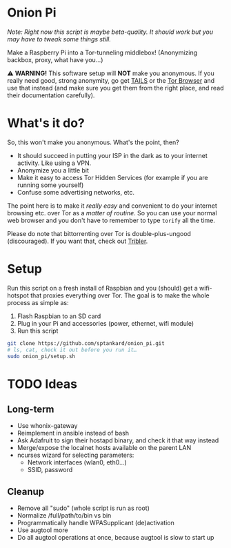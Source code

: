 Onion Pi
========

*Note: Right now this script is maybe beta-quality. It should work but
 you may have to tweak some things still.*

Make a Raspberry Pi into a Tor-tunneling middlebox! (Anonymizing
backbox, proxy, what have you…)

:warning: **WARNING!** This software setup will **NOT** make you
anonymous. If you really need good, strong anonymity, go get
[TAILS](https://tails.boum.org/) or the
[Tor Browser](https://www.torproject.org/) and use that instead (and
make sure you get them from the right place, and read their
documentation carefully).

# What's it do?

So, this won't make you anonymous. What's the point, then?

* It should succeed in putting your ISP in the dark as to your
  internet activity. Like using a VPN.
* Anonymize you a little bit
* Make it easy to access Tor Hidden Services (for example if you are
  running some yourself)
* Confuse some advertising networks, etc.

The point here is to make it *really easy* and convenient to do your
internet browsing etc. over Tor as a *matter of routine*. So you can
use your normal web browser and you don't have to remember to type
`torify` all the time.

Please do note that bittorrenting over Tor is double-plus-ungood
(discouraged). If you want that, check out
[Tribler](https://www.tribler.org/).

# Setup

Run this script on a fresh install of Raspbian and you (should) get a
wifi-hotspot that proxies everything over Tor. The goal is to make the
whole process as simple as:

1. Flash Raspbian to an SD card
2. Plug in your Pi and accessories (power, ethernet, wifi module)
3. Run this script

```sh
git clone https://github.com/sptankard/onion_pi.git
# ls, cat, check it out before you run it…
sudo onion_pi/setup.sh
```

# TODO Ideas

## Long-term
* Use whonix-gateway
* Reimplement in ansible instead of bash
* Ask Adafruit to sign their hostapd binary, and check it that way instead
* Merge/expose the localnet hosts available on the parent LAN
* ncurses wizard for selecting parameters:
    * Network interfaces (wlan0, eth0...)
    * SSID, password

## Cleanup
* Remove all "sudo" (whole script is run as root)
* Normalize /full/path/to/bin vs bin
* Programmatically handle WPASupplicant (de)activation
* Use augtool more
* Do all augtool operations at once, because augtool is slow to start up
